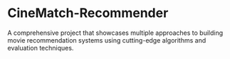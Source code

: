 # CineMatch-Recommender
A comprehensive project that showcases multiple approaches to building movie recommendation systems using cutting-edge algorithms and evaluation techniques.
